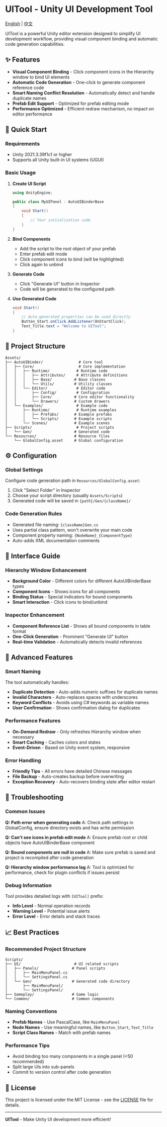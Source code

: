 # UITool - Unity UI Development Tool

[English](README.md) | [中文](README_CN.md)

UITool is a powerful Unity editor extension designed to simplify UI development workflow, providing visual component binding and automatic code generation capabilities.

## ✨ Features

- **Visual Component Binding** - Click component icons in the Hierarchy window to bind UI elements
- **Automatic Code Generation** - One-click to generate component reference code
- **Smart Naming Conflict Resolution** - Automatically detect and handle duplicate names
- **Prefab Edit Support** - Optimized for prefab editing mode
- **Performance Optimized** - Efficient redraw mechanism, no impact on editor performance

## 🚀 Quick Start

### Requirements

- Unity 2021.3.39f1c1 or higher
- Supports all Unity built-in UI systems (UGUI)

### Basic Usage

1. **Create UI Script**
   ```csharp
   using UnityEngine;
   
   public class MyUIPanel : AutoUIBinderBase
   {
       void Start()
       {
           // Your initialization code
       }
   }
   ```

2. **Bind Components**
   - Add the script to the root object of your prefab
   - Enter prefab edit mode
   - Click component icons to bind (will be highlighted)
   - Click again to unbind

3. **Generate Code**
   - Click "Generate UI" button in Inspector
   - Code will be generated to the configured path

4. **Use Generated Code**
   ```csharp
   void Start()
   {
       // Auto-generated properties can be used directly
       Button_Start.onClick.AddListener(OnStartClick);
       Text_Title.text = "Welcome to UITool";
   }
   ```

## 📁 Project Structure

```
Assets/
├── AutoUIBinder/                # Core tool
│   ├── Core/                    # Core implementation
│   │   ├── Runtime/            # Runtime code
│   │   │   ├── Attributes/     # Attribute definitions
│   │   │   ├── Base/          # Base classes
│   │   │   └── Utils/         # Utility classes
│   │   └── Editor/             # Editor code
│   │       ├── Config/         # Configuration
│   │       ├── Core/          # Core editor functionality
│   │       └── Drawers/       # Custom drawers
│   └── Examples/               # Example code
│       ├── Runtime/            # Runtime examples
│       │   ├── Prefabs/       # Example prefabs
│       │   └── Scripts/       # Example scripts
│       └── Scenes/            # Example scenes
├── Scripts/                    # Project scripts
│   └── Gen/                   # Generated code
└── Resources/                 # Resource files
    └── GlobalConfig.asset     # Global configuration
```

## ⚙️ Configuration

### Global Settings

Configure code generation path in `Resources/GlobalConfig.asset`:

1. Click "Select Folder" in Inspector
2. Choose your script directory (usually `Assets/Scripts`)
3. Generated code will be saved in `{path}/Gen/{className}/`

### Code Generation Rules

- Generated file naming: `{className}Gen.cs`
- Uses partial class pattern, won't overwrite your main code
- Component property naming: `{NodeName}_{ComponentType}`
- Auto-adds XML documentation comments

## 🎨 Interface Guide

### Hierarchy Window Enhancement

- **Background Color** - Different colors for different AutoUIBinderBase types
- **Component Icons** - Shows icons for all components
- **Binding Status** - Special indicators for bound components
- **Smart Interaction** - Click icons to bind/unbind

### Inspector Enhancement

- **Component Reference List** - Shows all bound components in table format
- **One-Click Generation** - Prominent "Generate UI" button
- **Real-time Validation** - Automatically detects invalid references

## 🔧 Advanced Features

### Smart Naming

The tool automatically handles:

- **Duplicate Detection** - Auto-adds numeric suffixes for duplicate names
- **Invalid Characters** - Auto-replaces spaces with underscores
- **Keyword Conflicts** - Avoids using C# keywords as variable names
- **User Confirmation** - Shows confirmation dialog for duplicates

### Performance Features

- **On-Demand Redraw** - Only refreshes Hierarchy window when necessary
- **Smart Caching** - Caches colors and states
- **Event-Driven** - Based on Unity event system, responsive

### Error Handling

- **Friendly Tips** - All errors have detailed Chinese messages
- **File Backup** - Auto-creates backup before overwriting
- **Exception Recovery** - Auto-recovers binding state after editor restart

## 🐛 Troubleshooting

### Common Issues

**Q: Path error when generating code**
A: Check path settings in GlobalConfig, ensure directory exists and has write permission

**Q: Can't see icons in prefab edit mode**
A: Ensure prefab root or child objects have AutoUIBinderBase component

**Q: Bound components are null in code**
A: Make sure prefab is saved and project is recompiled after code generation

**Q: Hierarchy window performance lag**
A: Tool is optimized for performance, check for plugin conflicts if issues persist

### Debug Information

Tool provides detailed logs with `[UITool]` prefix:

- **Info Level** - Normal operation records
- **Warning Level** - Potential issue alerts
- **Error Level** - Error details and stack traces

## 📈 Best Practices

### Recommended Project Structure

```
Scripts/
├── UI/                        # UI related scripts
│   ├── Panels/               # Panel scripts
│   │   ├── MainMenuPanel.cs
│   │   └── SettingsPanel.cs
│   └── Gen/                  # Generated code directory
│       ├── MainMenuPanel/
│       └── SettingsPanel/
├── Gameplay/                 # Game logic
└── Common/                   # Common components
```

### Naming Conventions

- **Prefab Names** - Use PascalCase, like `MainMenuPanel`
- **Node Names** - Use meaningful names, like `Button_Start`, `Text_Title`
- **Script Class Names** - Match with prefab names

### Performance Tips

- Avoid binding too many components in a single panel (<50 recommended)
- Split large UIs into sub-panels
- Commit to version control after code generation

## 📄 License

This project is licensed under the MIT License - see the [LICENSE](LICENSE) file for details.

---

**UITool** - Make Unity UI development more efficient!